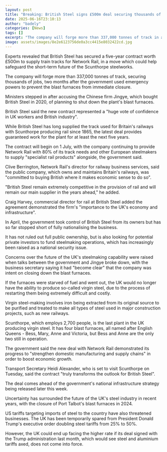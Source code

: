 ```yaml
---
layout: post
title: "Breaking: British Steel signs £500m deal securing thousands of jobs at Scunthorpe plant"
date: 2025-06-16T23:10:13
author: "badely"
categories: [News]
tags: []
excerpt: "The company will forge more than 337,000 tonnes of track in a deal safeguarding its future for the next five years."
image: assets/images/8e2e6123756de0a3cc4415e8032422cd.jpg
---
```


Experts revealed that British Steel has secured a five-year contract worth £500m to supply train tracks for Network Rail, in a move which could help safeguard the short-term future of the Scunthorpe steelworks.

The company will forge more than 337,000 tonnes of track, securing thousands of jobs, two months after the government used emergency powers to prevent the blast furnaces from immediate closure.

Ministers stepped in after accusing the Chinese firm Jingye, which bought British Steel in 2020, of planning to shut down the plant's blast furnaces.

British Steel said the new contract represented a "huge vote of confidence in UK workers and British industry".

While British Steel has long supplied the track used for Britain's railways with Scunthorpe producing rail since 1865, the latest deal provides guaranteed work for the plant for at least the next five years. 

The contract will begin on 1 July, with the company continuing to provide Network Rail with 80% of its track needs and other European steelmakers to supply "specialist rail products" alongside, the government said.

Clive Berrington, Network Rail's director for railway business services, said the public company, which owns and maintains Britain's railways, was "committed to buying British where it makes economic sense to do so".

"British Steel remain extremely competitive in the provision of rail and will remain our main supplier in the years ahead," he added.

Craig Harvey, commercial director for rail at British Steel added the agreement demonstrated the firm's "importance to the UK's economy and infrastructure".

In April, the government took control of British Steel from its owners but has so far stopped short of fully nationalising the business. 

It has not ruled out full public ownership, but is also looking for potential private investors to fund steelmaking operations, which has increasingly been raised as a national security issue.

Concerns over the future of the UK's steelmaking capability were raised when talks between the government and Jingye broke down, with the business secretary saying it had "become clear" that the company was intent on closing down the blast furnaces.

If the furnaces were starved of fuel and went out, the UK would no longer have the ability to produce so-called virgin steel, due to the process of restarting them being extremely difficult and costly.

Virgin steel-making involves iron being extracted from its original source to be purified and treated to make all types of steel used in major construction projects, such as new railways.

Scunthorpe, which employs 2,700 people, is the last plant in the UK producing virgin steel. It has four blast furnaces, all named after English Queens - Bess, Mary, Anne and Victoria, but Bess and Anne are the only two still in operation.

The government said the new deal with Network Rail demonstrated its progress to "strengthen domestic manufacturing and supply chains" in order to boost economic growth.

Transport Secretary Heidi Alexander, who is set to visit Scunthorpe on Tuesday, said the contract "truly transforms the outlook for British Steel".

The deal comes ahead of the government's national infrastructure strategy being released later this week.

Uncertainty has surrounded the future of the UK's steel industry in recent years, with the closure of Port Talbot's blast furnaces in 2024.

US tariffs targeting imports of steel to the country have also threatened businesses. The UK has been temporarily spared from President Donald Trump's executive order doubling steel tariffs from 25% to 50%.

However, the UK could end up facing the higher rate if its deal signed with the Trump administration last month, which would see steel and aluminium tariffs axed, does not come into force.

